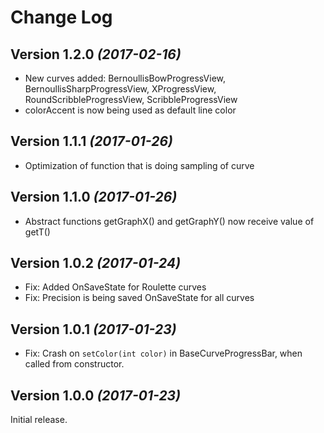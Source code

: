 Change Log
==========
Version 1.2.0 *(2017-02-16)*
----------------------------

 * New curves added: BernoullisBowProgressView, BernoullisSharpProgressView, XProgressView, RoundScribbleProgressView, ScribbleProgressView
 * colorAccent is now being used as default line color

Version 1.1.1 *(2017-01-26)*
----------------------------

 * Optimization of function that is doing sampling of curve

Version 1.1.0 *(2017-01-26)*
----------------------------

 * Abstract functions getGraphX() and getGraphY() now receive value of getT()

Version 1.0.2 *(2017-01-24)*
----------------------------

 * Fix: Added OnSaveState for Roulette curves
 * Fix: Precision is being saved OnSaveState for all curves


Version 1.0.1 *(2017-01-23)*
----------------------------

 * Fix: Crash on `setColor(int color)` in BaseCurveProgressBar, when called from constructor.


Version 1.0.0 *(2017-01-23)*
----------------------------

Initial release.


